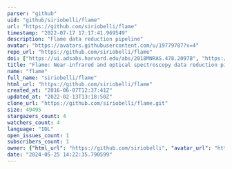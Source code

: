 ```yaml
---
parser: "github"
uid: "github/siriobelli/flame"
url: "https://github.com/siriobelli/flame"
timestamp: "2022-07-17 17:17:41.969549"
description: "Flame data reduction pipeline"
avatar: "https://avatars.githubusercontent.com/u/19779787?v=4"
repo_url: "https://github.com/siriobelli/flame"
doi: ["https://ui.adsabs.harvard.edu/abs/2018MNRAS.478.2097B", "https://ui.adsabs.harvard.edu/abs/2018ascl.soft11007B/abstract"]
title: "Flame: Near-infrared and optical spectroscopy data reduction pipeline"
name: "flame"
full_name: "siriobelli/flame"
html_url: "https://github.com/siriobelli/flame"
created_at: "2016-06-07T12:37:41Z"
updated_at: "2022-02-13T13:18:50Z"
clone_url: "https://github.com/siriobelli/flame.git"
size: 49495
stargazers_count: 4
watchers_count: 4
language: "IDL"
open_issues_count: 1
subscribers_count: 1
owner: {"html_url": "https://github.com/siriobelli", "avatar_url": "https://avatars.githubusercontent.com/u/19779787?v=4", "login": "siriobelli", "type": "User"}
date: "2024-05-25 14:22:35.790599"
---
```

